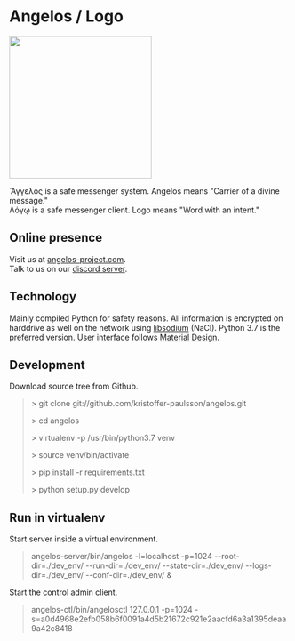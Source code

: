 # Angelos / Logo

<img height="256" src="https://angelos-project.com/images/angelos.png"/>

Ἄγγελος is a safe messenger system. Angelos means "Carrier of a divine message."<br />
Λόγῳ is a safe messenger client. Logo means "Word with an intent."

## Online presence

Visit us at [angelos-project.com](https://angelos-project.com).<br />
Talk to us on our [discord server](https://discord.gg/TPx65rT).

## Technology

Mainly compiled Python for safety reasons.
All information is encrypted on harddrive as well on the network using [libsodium](https://libsodium.gitbook.io/doc/) (NaCl).
Python 3.7 is the preferred version.
User interface follows [Material Design](https://material.io).

## Development
Download source tree from Github.
> &gt; git clone git://github.com/kristoffer-paulsson/angelos.git
> 
> &gt; cd angelos
> 
> &gt; virtualenv -p /usr/bin/python3.7 venv
> 
> &gt; source venv/bin/activate
> 
> &gt; pip install -r requirements.txt
> 
> &gt; python setup.py develop

## Run in virtualenv

Start server inside a virtual environment.
> angelos-server/bin/angelos -l=localhost -p=1024 --root-dir=./dev_env/ --run-dir=./dev_env/ --state-dir=./dev_env/ --logs-dir=./dev_env/ --conf-dir=./dev_env/ &

Start the control admin client.
> angelos-ctl/bin/angelosctl 127.0.0.1 -p=1024 -s=a0d4968e2efb058b6f0091a4d5b21672c921e2aacfd6a3a1395deaa9a42c8418

